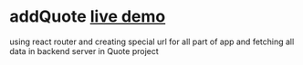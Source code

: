 # addQuote [live demo](https://addquote.netlify.app/)
using react router and creating special url for all part of app and fetching all data in backend server in Quote project
